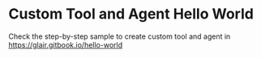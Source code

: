 # Custom Tool and Agent Hello World

Check the step-by-step sample to create custom tool and agent in https://glair.gitbook.io/hello-world
